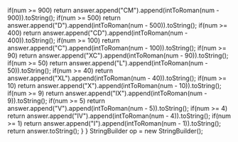 if(num >= 900)
return answer.append("CM").append(intToRoman(num - 900)).toString();
if(num >= 500)
return answer.append("D").append(intToRoman(num - 500)).toString();
if(num >= 400)
return answer.append("CD").append(intToRoman(num - 400)).toString();
if(num >= 100)
return answer.append("C").append(intToRoman(num - 100)).toString();
if(num >= 90)
return answer.append("XC").append(intToRoman(num - 90)).toString();
if(num >= 50)
return answer.append("L").append(intToRoman(num - 50)).toString();
if(num >= 40)
return answer.append("XL").append(intToRoman(num - 40)).toString();
if(num >= 10)
return answer.append("X").append(intToRoman(num - 10)).toString();
if(num >= 9)
return answer.append("IX").append(intToRoman(num - 9)).toString();
if(num >= 5)
return answer.append("V").append(intToRoman(num - 5)).toString();
if(num >= 4)
return answer.append("IV").append(intToRoman(num - 4)).toString();
if(num >= 1)
return answer.append("I").append(intToRoman(num - 1)).toString();
return answer.toString();
}
}
StringBuilder op = new StringBuilder();
```